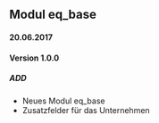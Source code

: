 ## Modul eq_base

#### 20.06.2017
#### Version 1.0.0
##### ADD
- Neues Modul eq_base
- Zusatzfelder für das Unternehmen
